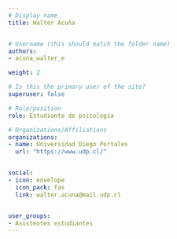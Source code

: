```yaml
---
# Display name
title: Walter Acuña 


# Username (this should match the folder name)
authors:
- acuna_walter_e

weight: 2 

# Is this the primary user of the site?
superuser: false

# Role/position
role: Estudiante de psicología

# Organizations/Affiliations
organizations:
- name: Universidad Diego Portales
  url: "https://www.udp.cl/"


social:
- icon: envelope
  icon_pack: fas
  link: walter.acuna@mail.udp.cl


user_groups:
- Asistentes estudiantes 
---
```



